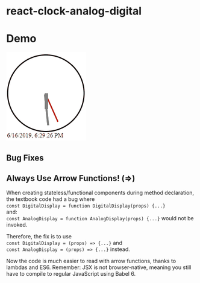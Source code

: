 # react-clock-analog-digital
# Demo
![Real-Time React Clock](demogif/clock-analog-digital.gif)

## Bug Fixes
## Always Use Arrow Functions! (=>)

When creating stateless/functional components during method declaration, the textbook code had a bug where <br />
`const DigitalDisplay = function DigitalDisplay(props) {...}`<br /> 
and:<br /> 
`const AnalogDisplay = function AnalogDisplay(props) {...}` would not be invoked. 

Therefore, the fix is to use<br /> 
`const DigitalDisplay = (props) => {...}` and <br /> 
`const AnalogDisplay = (props) => {...}`
instead. <br /> 

Now the code is much easier to read with arrow functions, thanks to lambdas and ES6. 
Remember: JSX is not browser-native, meaning you still have to compile to regular JavaScript using Babel 6.

